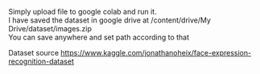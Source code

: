 Simply upload  file to google colab and run it. <br>
I have saved the dataset in google drive at /content/drive/My Drive/dataset/images.zip <br>
You can save anywhere and set path according to that<br>


Dataset source https://www.kaggle.com/jonathanoheix/face-expression-recognition-dataset
